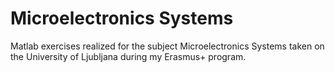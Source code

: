 # Microelectronics Systems


Matlab exercises realized for the subject Microelectronics Systems taken on the University of Ljubljana during my Erasmus+ program.

